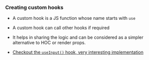 ### Creating custom hooks

- A custom hook is a JS function whose name starts with `use`
- A custom hook can call other hooks if required
- It helps in sharing the logic and can be considered as a simpler alternative to HOC or render props.

- [Checkout the `useInput()` hook, very interesting implementation ](./src/components/hooks/useInput.js)